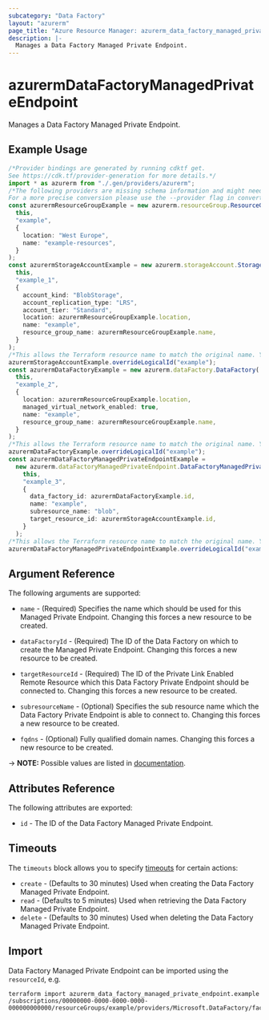 ```yaml
---
subcategory: "Data Factory"
layout: "azurerm"
page_title: "Azure Resource Manager: azurerm_data_factory_managed_private_endpoint"
description: |-
  Manages a Data Factory Managed Private Endpoint.
---
```


# azurermDataFactoryManagedPrivateEndpoint

Manages a Data Factory Managed Private Endpoint.

## Example Usage

```typescript
/*Provider bindings are generated by running cdktf get.
See https://cdk.tf/provider-generation for more details.*/
import * as azurerm from "./.gen/providers/azurerm";
/*The following providers are missing schema information and might need manual adjustments to synthesize correctly: azurerm.
For a more precise conversion please use the --provider flag in convert.*/
const azurermResourceGroupExample = new azurerm.resourceGroup.ResourceGroup(
  this,
  "example",
  {
    location: "West Europe",
    name: "example-resources",
  }
);
const azurermStorageAccountExample = new azurerm.storageAccount.StorageAccount(
  this,
  "example_1",
  {
    account_kind: "BlobStorage",
    account_replication_type: "LRS",
    account_tier: "Standard",
    location: azurermResourceGroupExample.location,
    name: "example",
    resource_group_name: azurermResourceGroupExample.name,
  }
);
/*This allows the Terraform resource name to match the original name. You can remove the call if you don't need them to match.*/
azurermStorageAccountExample.overrideLogicalId("example");
const azurermDataFactoryExample = new azurerm.dataFactory.DataFactory(
  this,
  "example_2",
  {
    location: azurermResourceGroupExample.location,
    managed_virtual_network_enabled: true,
    name: "example",
    resource_group_name: azurermResourceGroupExample.name,
  }
);
/*This allows the Terraform resource name to match the original name. You can remove the call if you don't need them to match.*/
azurermDataFactoryExample.overrideLogicalId("example");
const azurermDataFactoryManagedPrivateEndpointExample =
  new azurerm.dataFactoryManagedPrivateEndpoint.DataFactoryManagedPrivateEndpoint(
    this,
    "example_3",
    {
      data_factory_id: azurermDataFactoryExample.id,
      name: "example",
      subresource_name: "blob",
      target_resource_id: azurermStorageAccountExample.id,
    }
  );
/*This allows the Terraform resource name to match the original name. You can remove the call if you don't need them to match.*/
azurermDataFactoryManagedPrivateEndpointExample.overrideLogicalId("example");

```

## Argument Reference

The following arguments are supported:

*   `name` - (Required) Specifies the name which should be used for this Managed Private Endpoint. Changing this forces a new resource to be created.

*   `dataFactoryId` - (Required) The ID of the Data Factory on which to create the Managed Private Endpoint. Changing this forces a new resource to be created.

*   `targetResourceId` - (Required) The ID of the Private Link Enabled Remote Resource which this Data Factory Private Endpoint should be connected to. Changing this forces a new resource to be created.

*   `subresourceName` - (Optional) Specifies the sub resource name which the Data Factory Private Endpoint is able to connect to. Changing this forces a new resource to be created.

*   `fqdns` - (Optional) Fully qualified domain names. Changing this forces a new resource to be created.

\-> **NOTE:** Possible values are listed in [documentation](https://docs.microsoft.com/azure/private-link/private-endpoint-overview#dns-configuration).

## Attributes Reference

The following attributes are exported:

* `id` - The ID of the Data Factory Managed Private Endpoint.

## Timeouts

The `timeouts` block allows you to specify [timeouts](https://www.terraform.io/language/resources/syntax#operation-timeouts) for certain actions:

* `create` - (Defaults to 30 minutes) Used when creating the Data Factory Managed Private Endpoint.
* `read` - (Defaults to 5 minutes) Used when retrieving the Data Factory Managed Private Endpoint.
* `delete` - (Defaults to 30 minutes) Used when deleting the Data Factory Managed Private Endpoint.

## Import

Data Factory Managed Private Endpoint can be imported using the `resourceId`, e.g.

```console
terraform import azurerm_data_factory_managed_private_endpoint.example /subscriptions/00000000-0000-0000-0000-000000000000/resourceGroups/example/providers/Microsoft.DataFactory/factories/example/managedVirtualNetworks/default/managedPrivateEndpoints/endpoint1
```
